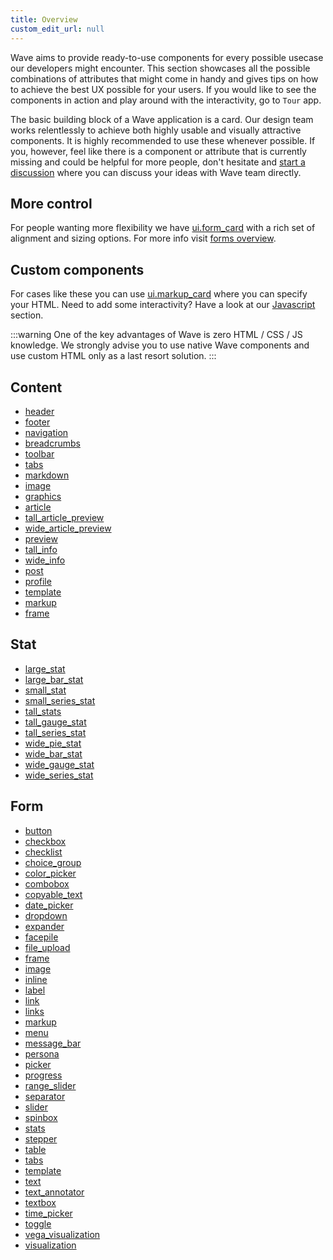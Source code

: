 ```yaml
---
title: Overview
custom_edit_url: null
---
```


Wave aims to provide ready-to-use components for every possible usecase our developers might encounter. This section
showcases all the possible combinations of attributes that might come in handy and gives tips on how to achieve the best UX
possible for your users. If you would like to see the components in action and play around with the interactivity, go to `Tour` app.

The basic building block of a Wave application is a card. Our design team works relentlessly to achieve both highly usable
and visually attractive components. It is highly recommended to use these whenever possible. If you, however, feel like there is
a component or attribute that is currently missing and could be helpful for more people, don't hesitate and [start a discussion](https://github.com/h2oai/wave/discussions) where you can discuss your ideas with Wave team directly.

## More control

For people wanting more flexibility we have [ui.form_card](/docs/api/ui#form_card) with a rich set of alignment and sizing options.
For more info visit [forms overview](/docs/widgets/form/overview).

## Custom components

For cases like these you can use [ui.markup_card](/docs/api/ui#markup_card) where you can specify your HTML. Need to add some interactivity? Have a look at our [Javascript](/docs/javascript) section.

:::warning
One of the key advantages of Wave is zero HTML / CSS / JS knowledge. We strongly advise you to use
native Wave components and use custom HTML only as a last resort solution.
:::

## Content

- [header](/docs/widgets/content/header)
- [footer](/docs/widgets/content/footer)
- [navigation](/docs/widgets/content/navigation)
- [breadcrumbs](/docs/widgets/content/breadcrumbs)
- [toolbar](/docs/widgets/content/toolbar)
- [tabs](/docs/widgets/content/tabs)
- [markdown](/docs/widgets/content/markdown)
- [image](/docs/widgets/content/image)
- [graphics](/docs/widgets/content/graphics)
- [article](/docs/widgets/content/article)
- [tall_article_preview](/docs/widgets/content/tall_article_preview)
- [wide_article_preview](/docs/widgets/content/wide_article_preview)
- [preview](/docs/widgets/content/preview)
- [tall_info](/docs/widgets/content/tall_info)
- [wide_info](/docs/widgets/content/wide_info)
- [post](/docs/widgets/content/post)
- [profile](/docs/widgets/content/profile)
- [template](/docs/widgets/content/template)
- [markup](/docs/widgets/content/markup)
- [frame](/docs/widgets/content/frame)

## Stat

- [large_stat](/docs/widgets/stat/large_stat)
- [large_bar_stat](/docs/widgets/stat/large_bar_stat)
- [small_stat](/docs/widgets/stat/small_stat)
- [small_series_stat](/docs/widgets/stat/small_series_stat)
- [tall_stats](/docs/widgets/stat/tall_stats)
- [tall_gauge_stat](/docs/widgets/stat/tall_gauge_stat)
- [tall_series_stat](/docs/widgets/stat/tall_series_stat)
- [wide_pie_stat](/docs/widgets/stat/wide_pie_stat)
- [wide_bar_stat](/docs/widgets/stat/wide_bar_stat)
- [wide_gauge_stat](/docs/widgets/stat/wide_gauge_stat)
- [wide_series_stat](/docs/widgets/stat/wide_series_stat)

## Form

- [button](/docs/widgets/form/button)
- [checkbox](/docs/widgets/form/checkbox)
- [checklist](/docs/widgets/form/checklist)
- [choice_group](/docs/widgets/form/choice_group)
- [color_picker](/docs/widgets/form/color_picker)
- [combobox](/docs/widgets/form/combobox)
- [copyable_text](/docs/widgets/form/copyable_text)
- [date_picker](/docs/widgets/form/date_picker)
- [dropdown](/docs/widgets/form/dropdown)
- [expander](/docs/widgets/form/expander)
- [facepile](/docs/widgets/form/facepile)
- [file_upload](/docs/widgets/form/file_upload)
- [frame](/docs/widgets/form/frame)
- [image](/docs/widgets/form/image)
- [inline](/docs/widgets/form/inline)
- [label](/docs/widgets/form/label)
- [link](/docs/widgets/form/link)
- [links](/docs/widgets/form/links)
- [markup](/docs/widgets/form/markup)
- [menu](/docs/widgets/form/menu)
- [message_bar](/docs/widgets/form/message_bar)
- [persona](/docs/widgets/form/persona)
- [picker](/docs/widgets/form/picker)
- [progress](/docs/widgets/form/progress)
- [range_slider](/docs/widgets/form/range_slider)
- [separator](/docs/widgets/form/separator)
- [slider](/docs/widgets/form/slider)
- [spinbox](/docs/widgets/form/spinbox)
- [stats](/docs/widgets/form/stats)
- [stepper](/docs/widgets/form/stepper)
- [table](/docs/widgets/form/table)
- [tabs](/docs/widgets/form/tabs)
- [template](/docs/widgets/form/template)
- [text](/docs/widgets/form/text)
- [text_annotator](/docs/widgets/form/text_annotator)
- [textbox](/docs/widgets/form/textbox)
- [time_picker](/docs/widgets/form/time_picker)
- [toggle](/docs/widgets/form/toggle)
- [vega_visualization](/docs/widgets/form/vega_visualization)
- [visualization](/docs/widgets/form/visualization)
